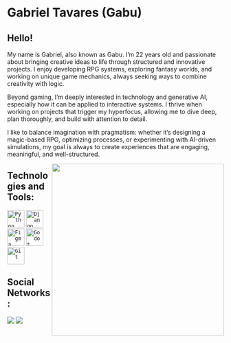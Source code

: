  <h1 align="left">Gabriel Tavares (Gabu)</h1>



## Hello!
My name is Gabriel, also known as Gabu. I’m 22 years old and passionate about bringing creative ideas to life through structured and innovative projects. I enjoy developing RPG systems, exploring fantasy worlds, and working on unique game mechanics, always seeking ways to combine creativity with logic.

Beyond gaming, I’m deeply interested in technology and generative AI, especially how it can be applied to interactive systems. I thrive when working on projects that trigger my hyperfocus, allowing me to dive deep, plan thoroughly, and build with attention to detail.

I like to balance imagination with pragmatism: whether it’s designing a magic-based RPG, optimizing processes, or experimenting with AI-driven simulations, my goal is always to create experiences that are engaging, meaningful, and well-structured. 


</div>

<img align="right" width="400px" src="https://media4.giphy.com/media/v1.Y2lkPTc5MGI3NjExMGliaHJ6MnN5aGdkZ2M3dXJrazFzc2pmYWtjOGJvdmJmb2Rqc2o0ZiZlcD12MV9pbnRlcm5hbF9naWZfYnlfaWQmY3Q9Zw/s3df7P8WACkjZhJUSb/giphy.gif" />

## Technologies and Tools:
 
 <code><img width="40px" src="https://icon.icepanel.io/Technology/svg/Python.svg" title = "Python"/></code>
 <code><img width="40px" src="https://icon.icepanel.io/Technology/png-shadow-512/Django.png" title="Django"/></code>
 <code><img width="40px" src="https://icon.icepanel.io/Technology/svg/Figma.svg" title = "Figma"/></code>
 <code><img width="40px" src="https://icon.icepanel.io/Technology/svg/Godot-Engine.svg" title = "Godot"/></code>
 <code><img width="40px" src="https://cdn.jsdelivr.net/gh/devicons/devicon/icons/git/git-original.svg" title = "Git"/></code>

## Social Networks:

  <a href="https://www.instagram.com/gabrielt_fidara.png" target="_blank"><img src="https://img.shields.io/badge/-Instagram-%23E4405F?style=for-the-badge&logo=instagram&logoColor=white" target="_blank"></a>
  <a href="https://www.linkedin.com/in/gabriel-tavares-dos-santos-672138226" target="_blank"><img src="https://img.shields.io/badge/-LinkedIn-%230077B5?style=for-the-badge&logo=linkedin&logoColor=white" target="_blank"></a>   

</div>
 
